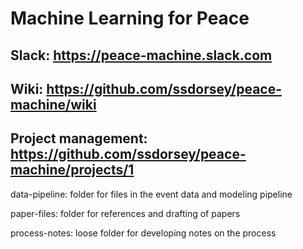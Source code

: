 # Machine Learning for Peace

## Slack: https://peace-machine.slack.com

## Wiki: https://github.com/ssdorsey/peace-machine/wiki

## Project management: https://github.com/ssdorsey/peace-machine/projects/1


data-pipeline: folder for files in the event data and modeling pipeline

paper-files: folder for references and drafting of papers

process-notes: loose folder for developing notes on the process
